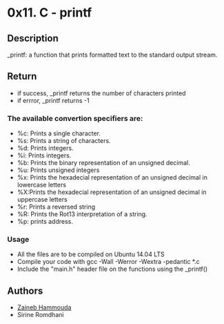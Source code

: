 # 0x11. C - printf

## Description

_printf: a function that prints formatted text to the standard output stream.

## Return

- if success, _printf returns the number of characters printed
- if errror, _printf returns -1

### The available convertion specifiers are:

- %c: Prints a single character.
- %s: Prints a string of characters.
- %d: Prints integers.
- %i: Prints integers.
- %b: Prints the binary representation of an unsigned decimal.
- %u: Prints unsigned integers
- %x: Prints the hexadecial representation of an unsigned decimal in lowercase letters
- %X:Prints the hexadecial representation of an unsigned decimal in uppercase letters
- %r: Prints a reversed string
- %R: Prints the Rot13 interpretation of a string.
- %p: prints address.

### Usage

* All the files are to be compiled on Ubuntu 14.04 LTS
* Compile your code with gcc -Wall -Werror -Wextra -pedantic *.c
* Include the "main.h" header file on the functions using the _printf()

## Authors

- [Zaineb Hammouda](https://github.com/Zaineb-Hammouda)
- Sirine Romdhani
